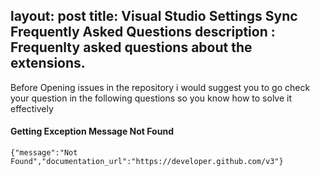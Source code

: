 layout: post
title: Visual Studio Settings Sync Frequently Asked Questions
description : Frequenlty asked questions about the extensions.
---

Before Opening issues in the repository i would suggest you to go check your question in the following questions so you know how to solve it effectively

#### Getting Exception Message Not Found

```
{"message":"Not Found","documentation_url":"https://developer.github.com/v3"}
```